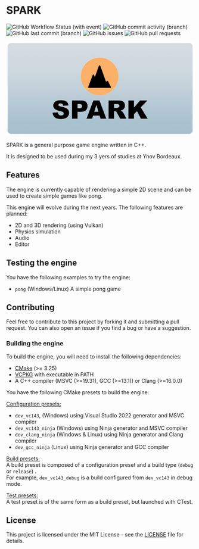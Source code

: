 # SPARK

![GitHub Workflow Status (with event)](https://img.shields.io/github/actions/workflow/status/Tractorou24/spark/build-tests.yml)
![GitHub commit activity (branch)](https://img.shields.io/github/commit-activity/m/Tractorou24/spark)
![GitHub last commit (branch)](https://img.shields.io/github/last-commit/Tractorou24/spark/main)
![GitHub issues](https://img.shields.io/github/issues/Tractorou24/spark)
![GitHub pull requests](https://img.shields.io/github/issues-pr/Tractorou24/spark)

![](docs/img/logo.png)

SPARK is a general purpose game engine written in C++.

It is designed to be used during my 3 yers of studies at Ynov Bordeaux.

## Features
The engine is currently capable of rendering a simple 2D scene and can be used to create simple games like pong.

This engine will evolve during the next years. The following features are planned:
- 2D and 3D rendering (using Vulkan)
- Physics simulation
- Audio
- Editor

## Testing the engine
You have the following examples to try the engine:
- `pong` (Windows/Linux) A simple pong game

## Contributing

Feel free to contribute to this project by forking it and submitting a pull request. You can also open an issue if you find a bug or have a suggestion.

### Building the engine
To build the engine, you will need to install the following dependencies:
- [CMake](https://cmake.org/download/) (>= 3.25)
- [VCPKG](https://vcpkg.io/en/getting-started.html) with executable in PATH
- A C++ compiler (MSVC (>=19.31), GCC (>=13.1)) or Clang (>=16.0.0)

You have the following CMake presets to build the engine:

<u>Configuration presets:</u>
- `dev_vc143`, (Windows) using Visual Studio 2022 generator and MSVC compiler
- `dev_vc143_ninja` (Windows) using Ninja generator and MSVC compiler
- `dev_clang_ninja` (Windows & Linux) using Ninja generator and Clang compiler
- `dev_gcc_ninja` (Linux) using Ninja generator and GCC compiler

<u>Build presets:</u>  
A build preset is composed of a configuration preset and a build type (`debug` or `release`) .  
For example, `dev_vc143_debug` is a build configured from `dev_vc143` in debug mode.

<u>Test presets:</u>  
A test preset is of the same form as a build preset, but launched with CTest.

## License
This project is licensed under the MIT License - see the [LICENSE](https://github.com/Tractorou24/spark/blob/main/LICENSE) file for details.
